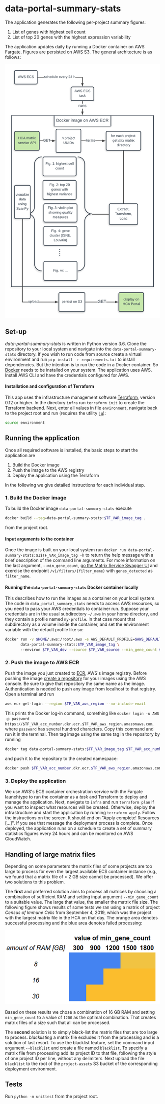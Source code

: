 # data-portal-summary-stats

The application generates the following per-project summary figures:

1. List of genes with highest cell count
2. List of top 20 genes with the highest expression variability
 
The application updates daily by running a Docker container on AWS Fargate. Figures are persisted 
on AWS S3. The general architecture is as follows:

![](./illustrations/spec_v4.png)

## Set-up
_data-portal-summary-stats_ is written in Python version 3.6. Clone the repository to your 
local system and navigate into the `data-portal-summary-stats` directory. If you wish to run code
from source create a virtual environment and run `pip install -r requirements.txt` to install 
dependencies. 
But the intention is to run the code in a Docker container. So 
[Docker](https://www.docker.com) needs to be installed on your system. The application 
uses AWS. Install AWS CLI and have the credentials configured for AWS. 

#### Installation and configuration of Terraform
This app uses the infrastructure management software 
[Terraform](https://learn.hashicorp.com/terraform/getting-started/install.html), version 0.12 
or higher. In the directory `infra` run `terraform init` to create the Terraform backend. 
Next, enter all values in file `environment`, navigate back to the project root and run 
(requires the utility [`jq`](https://stedolan.github.io/jq/)):
```bash
source environment
```

## Running the application

Once all required software is installed, the basic steps to start the application are
1. Build the Docker image
2. Push the image to the AWS registry
3. Deploy the application using the Terraform

In the following we give detailed instructions for each individual step.

### 1. Build the Docker image
To build the Docker image `data-portal-summary-stats` execute
```bash
docker build --tag=data-portal-summary-stats:$TF_VAR_image_tag .
```
from the project root.

#### Input arguments to the container

Once the image is built on your local system run 
`docker run data-portal-summary-stats:$I$TF_VAR_image_tag -h` to 
return the help message with a brief description of the command line arguments. For more 
information on the last argument, `--min_gene_count`, 
[go the Matrix Service Swagger UI](https://matrix.staging.data.humancellatlas.org/)
and exercise the endpoint `/v1/filters/{filter_name}` with `genes_detected` as `filter_name`.   

#### Running the `data-portal-summary-stats` Docker container locally

This describes how to run the images as a container on your local system. The code in 
`data_portal_summary_stats` needs to access AWS resources, so you need to pass your AWS
 credentials to container run. Suppose your credentials are in the usual subdirectory `~/.aws` 
 in your home directory, and they contain a profile named `my-profile`. In that case mount that 
 subdirectory as a volume inside the container, and set the environment variable with the default 
 profile like so:
```bash
docker run -v $HOME/.aws:/root/.aws -e AWS_DEFAULT_PROFILE=$AWS_DEFAULT_PROFILE \
       data-portal-summary-stats:$TF_VAR_image_tag \ 
       --environ $TF_VAR_dev --source $TF_VAR_source --min_gene_count $TF_VAR_min_gene_count
```

### 2. Push the image to AWS ECR
Push the image you just created to [ECR](https://aws.amazon.com/ecr/), AWS's image registry. Before
pushing the image [create a repository](https://console.aws.amazon.com/ecr/repositories) for 
your images using the AWS console. Be sure to give that repository the same name as the image.
Authentication is needed to push any image from localhost to that registry. Open a terminal and run

```bash
aws ecr get-login --region $TF_VAR_aws_region --no-include-email
```
This prints the Docker log-in command, something like 
`docker login -u AWS -p password https://$TF_VAR_acc_number.dkr.ecr.$TF_VAR_aws_region.amazonaws.com`, where 
`password` has several hundred characters. Copy this command and run it in the terminal. Then 
tag image using the same tag in the repository by running
```bash
docker tag data-portal-summary-stats:$TF_VAR_image_tag $TF_VAR_acc_number.dkr.ecr.$TF_VAR_aws_region.amazonaws.com/data-portal-summary-stats:$TF_VAR_image_tag
```
and push it to the repository to the created namespace:
```bash
docker push $TF_VAR_acc_number.dkr.ecr.$TF_VAR_aws_region.amazonaws.com/data-portal-summary-stats:$TF_VAR_image_tag
```

### 3. Deploy the application
We use AWS's ECS container orchestration service with the Fargate launchtype to run the 
container as a _task_ and Terraform to deploy and manage the application. Next, navigate to 
`infra` and run `terraform plan` if you want to inspect what resources will be created. Otherwise, 
deploy the infrastructure and start the application by running `terraform apply`. Follow the 
instructions on the screen. It should end on "Apply complete! Resources [...]". If you see that 
message the deployment process is complete. Once deployed, the application runs on a schedule to 
create a set of summary statistics figures every 24 hours and can be monitored on AWS CloudWatch.

## Handling of large matrix files
Depending on some parameters the matrix files of some projects are too large to process for even 
the largest available ECS 
container instance (e.g., we found that a matrix file of > 2 GB size cannot be processed). We offer
 two solutions to this problem. 
 
The **first** and preferred solution aims to
 process all matrices by choosing a combination of sufficient RAM and setting 
  input argument `--min_gene_count` to a suitable value. The large that value, the smaller the
  matrix file size. The following figure shows results of some tests we ran using
 a matrix of project _Census of Immune Cells_ from September 4, 2019, which was the project with 
 the largest matrix file in the HCA on that day. The orange area denotes successful processing 
 and the blue area denotes failed processing:
  
  ![tests](./illustrations/large-file-experiment_figure.png)
  
Based on these results we chose a combination of 16 GB RAM and setting `min_gene_count` to 
a value of `1200` as the optimal combination. That creates matrix files of a size such that
all can be processed.
 
The **second** solution is to simply black-list the matrix files that are too large to
 process. _blacklisting_
 a matrix file excludes it from the processing and is a solution of last resort. To use 
 the blacklist feature, set the command input argument `--blacklist` and create a 
 file named `blacklist`. To specify a matrix file from processing add its project ID to 
 that file, following the style of one project ID per line, without any delimiters. Next
 upload the file `blacklist` to the root of the `project-assets` S3 bucket of the corresponding
 deployment environment.
 
 ## Tests
 Run `python -m unittest` from the project root.
 